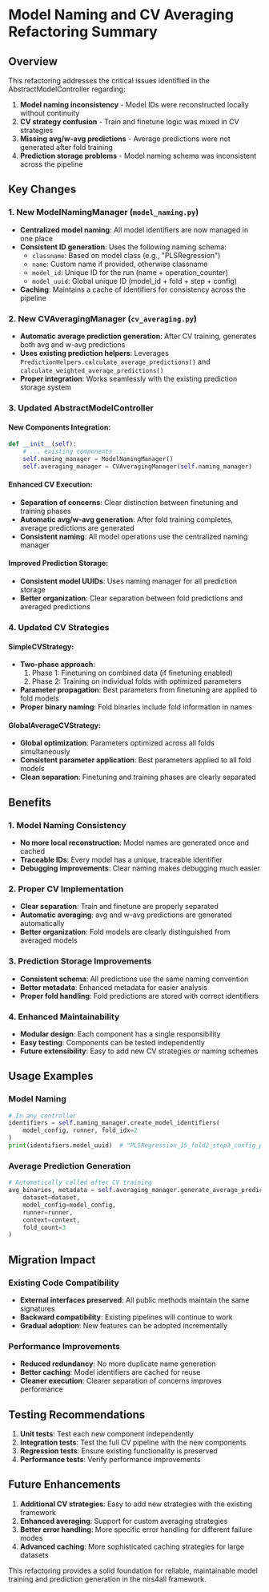 # Model Naming and CV Averaging Refactoring Summary

## Overview

This refactoring addresses the critical issues identified in the AbstractModelController regarding:

1. **Model naming inconsistency** - Model IDs were reconstructed locally without continuity
2. **CV strategy confusion** - Train and finetune logic was mixed in CV strategies
3. **Missing avg/w-avg predictions** - Average predictions were not generated after fold training
4. **Prediction storage problems** - Model naming schema was inconsistent across the pipeline

## Key Changes

### 1. New ModelNamingManager (`model_naming.py`)

- **Centralized model naming**: All model identifiers are now managed in one place
- **Consistent ID generation**: Uses the following naming schema:
  - `classname`: Based on model class (e.g., "PLSRegression")
  - `name`: Custom name if provided, otherwise classname
  - `model_id`: Unique ID for the run (name + operation_counter)
  - `model_uuid`: Global unique ID (model_id + fold + step + config)
- **Caching**: Maintains a cache of identifiers for consistency across the pipeline

### 2. New CVAveragingManager (`cv_averaging.py`)

- **Automatic average prediction generation**: After CV training, generates both avg and w-avg predictions
- **Uses existing prediction helpers**: Leverages `PredictionHelpers.calculate_average_predictions()` and `calculate_weighted_average_predictions()`
- **Proper integration**: Works seamlessly with the existing prediction storage system

### 3. Updated AbstractModelController

#### New Components Integration:
```python
def __init__(self):
    # ... existing components ...
    self.naming_manager = ModelNamingManager()
    self.averaging_manager = CVAveragingManager(self.naming_manager)
```

#### Enhanced CV Execution:
- **Separation of concerns**: Clear distinction between finetuning and training phases
- **Automatic avg/w-avg generation**: After fold training completes, average predictions are generated
- **Consistent naming**: All model operations use the centralized naming manager

#### Improved Prediction Storage:
- **Consistent model UUIDs**: Uses naming manager for all prediction storage
- **Better organization**: Clear separation between fold predictions and averaged predictions

### 4. Updated CV Strategies

#### SimpleCVStrategy:
- **Two-phase approach**:
  1. Phase 1: Finetuning on combined data (if finetuning enabled)
  2. Phase 2: Training on individual folds with optimized parameters
- **Parameter propagation**: Best parameters from finetuning are applied to fold models
- **Proper binary naming**: Fold binaries include fold information in names

#### GlobalAverageCVStrategy:
- **Global optimization**: Parameters optimized across all folds simultaneously
- **Consistent parameter application**: Best parameters applied to all fold models
- **Clean separation**: Finetuning and training phases are clearly separated

## Benefits

### 1. Model Naming Consistency
- **No more local reconstruction**: Model names are generated once and cached
- **Traceable IDs**: Every model has a unique, traceable identifier
- **Debugging improvements**: Clear naming makes debugging much easier

### 2. Proper CV Implementation
- **Clear separation**: Train and finetune are properly separated
- **Automatic averaging**: avg and w-avg predictions are generated automatically
- **Better organization**: Fold models are clearly distinguished from averaged models

### 3. Prediction Storage Improvements
- **Consistent schema**: All predictions use the same naming convention
- **Better metadata**: Enhanced metadata for easier analysis
- **Proper fold handling**: Fold predictions are stored with correct identifiers

### 4. Enhanced Maintainability
- **Modular design**: Each component has a single responsibility
- **Easy testing**: Components can be tested independently
- **Future extensibility**: Easy to add new CV strategies or naming schemes

## Usage Examples

### Model Naming
```python
# In any controller
identifiers = self.naming_manager.create_model_identifiers(
    model_config, runner, fold_idx=2
)
print(identifiers.model_uuid)  # "PLSRegression_15_fold2_step3_config_pipeline_Q1"
```

### Average Prediction Generation
```python
# Automatically called after CV training
avg_binaries, metadata = self.averaging_manager.generate_average_predictions(
    dataset=dataset,
    model_config=model_config,
    runner=runner,
    context=context,
    fold_count=3
)
```

## Migration Impact

### Existing Code Compatibility
- **External interfaces preserved**: All public methods maintain the same signatures
- **Backward compatibility**: Existing pipelines will continue to work
- **Gradual adoption**: New features can be adopted incrementally

### Performance Improvements
- **Reduced redundancy**: No more duplicate name generation
- **Better caching**: Model identifiers are cached for reuse
- **Cleaner execution**: Clearer separation of concerns improves performance

## Testing Recommendations

1. **Unit tests**: Test each new component independently
2. **Integration tests**: Test the full CV pipeline with the new components
3. **Regression tests**: Ensure existing functionality is preserved
4. **Performance tests**: Verify performance improvements

## Future Enhancements

1. **Additional CV strategies**: Easy to add new strategies with the existing framework
2. **Enhanced averaging**: Support for custom averaging strategies
3. **Better error handling**: More specific error handling for different failure modes
4. **Advanced caching**: More sophisticated caching strategies for large datasets

This refactoring provides a solid foundation for reliable, maintainable model training and prediction generation in the nirs4all framework.